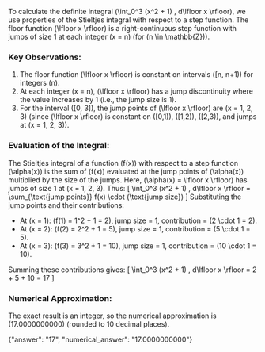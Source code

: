 
To calculate the definite integral \(\int_0^3 (x^2 + 1) \, d\lfloor x \rfloor\), we use properties of the Stieltjes integral with respect to a step function. The floor function \(\lfloor x \rfloor\) is a right-continuous step function with jumps of size 1 at each integer \(x = n\) (for \(n \in \mathbb{Z}\)). 

### Key Observations:
1. The floor function \(\lfloor x \rfloor\) is constant on intervals \([n, n+1)\) for integers \(n\).
2. At each integer \(x = n\), \(\lfloor x \rfloor\) has a jump discontinuity where the value increases by 1 (i.e., the jump size is 1).
3. For the interval \([0, 3]\), the jump points of \(\lfloor x \rfloor\) are \(x = 1, 2, 3\) (since \(\lfloor x \rfloor\) is constant on \([0,1)\), \([1,2)\), \([2,3)\), and jumps at \(x = 1, 2, 3\)).

### Evaluation of the Integral:
The Stieltjes integral of a function \(f(x)\) with respect to a step function \(\alpha(x)\) is the sum of \(f(x)\) evaluated at the jump points of \(\alpha(x)\) multiplied by the size of the jumps. Here, \(\alpha(x) = \lfloor x \rfloor\) has jumps of size 1 at \(x = 1, 2, 3\). Thus:
\[
\int_0^3 (x^2 + 1) \, d\lfloor x \rfloor = \sum_{\text{jump points}} f(x) \cdot (\text{jump size})
\]
Substituting the jump points and their contributions:
- At \(x = 1\): \(f(1) = 1^2 + 1 = 2\), jump size = 1, contribution = \(2 \cdot 1 = 2\).
- At \(x = 2\): \(f(2) = 2^2 + 1 = 5\), jump size = 1, contribution = \(5 \cdot 1 = 5\).
- At \(x = 3\): \(f(3) = 3^2 + 1 = 10\), jump size = 1, contribution = \(10 \cdot 1 = 10\).

Summing these contributions gives:
\[
\int_0^3 (x^2 + 1) \, d\lfloor x \rfloor = 2 + 5 + 10 = 17
\]

### Numerical Approximation:
The exact result is an integer, so the numerical approximation is \(17.0000000000\) (rounded to 10 decimal places).

{"answer": "17", "numerical_answer": "17.0000000000"}